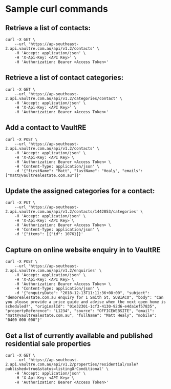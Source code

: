 # Sample curl commands

## Retrieve a list of contacts:

```
curl -X GET \
    --url 'https://ap-southeast-2.api.vaultre.com.au/api/v1.2/contacts' \
    -H 'Accept: application/json' \
    -H 'X-Api-Key: <API Key>' \
    -H 'Authorization: Bearer <Access Token>'
```

## Retrieve a list of contact categories:

```
curl -X GET \
    --url 'https://ap-southeast-2.api.vaultre.com.au/api/v1.2/categories/contact' \
    -H 'Accept: application/json' \
    -H 'X-Api-Key: <API Key>' \
    -H 'Authorization: Bearer <Access Token>'
```

## Add a contact to VaultRE

```
curl -X POST \
    --url 'https://ap-southeast-2.api.vaultre.com.au/api/v1.2/contacts' \
    -H 'Accept: application/json' \
    -H 'X-Api-Key: <API Key> \
    -H 'Authorization: Bearer <Access Token> \
    -H 'Content-Type: application/json' \
    -d '{"firstName": "Matt", "lastName": "Healy", "emails": ["matt@vaultrealestate.com.au"]}'
```

## Update the assigned categories for a contact:
```
curl -X PUT \
    --url 'https://ap-southeast-2.api.vaultre.com.au/api/v1.2/contacts/1442853/categories' \
    -H 'Accept: application/json' \
    -H 'X-Api-Key: <API Key> \
    -H 'Authorization: Bearer <Access Token> \
    -H 'Content-Type: application/json' \
    -d '{"items": [{"id": 1076}]}'
```

## Capture on online website enquiry in to VaultRE

```
curl -X POST \
    --url 'https://ap-southeast-2.api.vaultre.com.au/api/v1.2/enquiries' \
    -H 'Accept: application/json' \
    -H 'X-Api-Key: <API Key> \
    -H 'Authorization: Bearer <Access Token> \
    -H 'Content-Type: application/json' \
    -d '{"enquiryDate": "2018-12-13T11:11:36+08:00", "subject": "demorealestate.com.au enquiry for 1 Smith St, SUBIACO", "body": "Can you please provide a price guide and advise when the next open home is scheduled?", "originalId": "01e32301-1cf3-4130-92d6-e4da1ef57835", "propertyReference": "L1234", "source": "OFFICEWEBSITE", "email": "matt@vaultrealestate.com.au", "fullName": "Matt Healy", "mobile": "0400 000 000"}'
```

## Get a list of currently available and published residential sale properties

```
curl -X GET \
    --url 'https://ap-southeast-2.api.vaultre.com.au/api/v1.2/properties/residential/sale?published=true&status=listingOrConditional' \
    -H 'Accept: application/json' \
    -H 'X-Api-Key: <API Key> \
    -H 'Authorization: Bearer <Access Token>'
```
